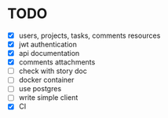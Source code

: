 # TODO

- [x] users, projects, tasks, comments resources
- [x] jwt authentication
- [x] api documentation
- [x] comments attachments
- [ ] check with story doc
- [ ] docker container
- [ ] use postgres
- [ ] write simple client
- [x] CI

